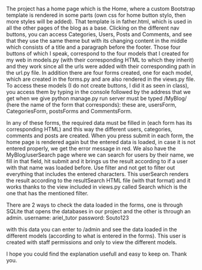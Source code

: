 The project has a home page which is the Home, where a custom Bootstrap template is rendered in some parts (own css for home button stylo, then more styles will be added). That template is in father.html, which is used in all the other pages of the blog as a base. Clicking on the different nav buttons, you can access Categories, Users, Posts and Comments, and see that they use the same theme but with its changing content in the middle which consists of a title and a paragraph before the footer. Those four buttons of which I speak, correspond to the four models that I created for my web in models.py (with their corresponding HTML to which they inherit) and they work since all the urls were added with their corresponding path in the url.py file. In addition there are four forms created, one for each model, which are created in the forms.py and are also rendered in the views.py file. To access these models (I do not create buttons, I did it as seen in class), you access them by typing in the console followed by the address that we get when we give python manage.py run server must be typed /MyBlog/ (here the name of the form that corresponds): these are, usersForm, CategoriesForm, postsForms and CommentsForm.

In any of these forms, the required data must be filled in (each form has its corresponding HTML) and this way the different users, categories, comments and posts are created. When you press submit in each form, the home page is rendered again but the entered data is loaded, in case it is not entered properly, we get the error message in red. We also have the MyBlog/userSearch page where we can search for users by their name, we fill in that field, hit submit and it brings us the result according to if a user with that name was loaded before. Use filter and not get to filter out everything that includes the entered characters. This userSearch renders the result according to the resultSearch HTML file (with that format) and it works thanks to the view included in views.py called Search which is the one that has the mentioned filter.

There are 2 ways to check the data loaded in the forms, one is through SQLite that opens the databases in our project and the other is through an admin. username: ariel_tutor 
password: Souto123

with this data you can enter to /admin and see the data loaded in the different models (according to what is entered in the forms). This user is created with staff permissions and only to view the different models.

I hope you could find the explanation usefull and easy to keep on. Thank you.

